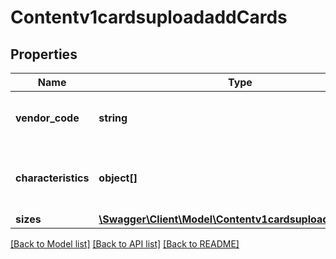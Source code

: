 # Contentv1cardsuploadaddCards

## Properties
Name | Type | Description | Notes
------------ | ------------- | ------------- | -------------
**vendor_code** | **string** | Артикул новой НМ которую хотим создать в КТ | [optional] 
**characteristics** | **object[]** | Массив характеристик, индивидуальный для каждой категории | [optional] 
**sizes** | [**\Swagger\Client\Model\Contentv1cardsuploadaddSizes[]**](Contentv1cardsuploadaddSizes.md) |  | [optional] 

[[Back to Model list]](../../README.md#documentation-for-models) [[Back to API list]](../../README.md#documentation-for-api-endpoints) [[Back to README]](../../README.md)

